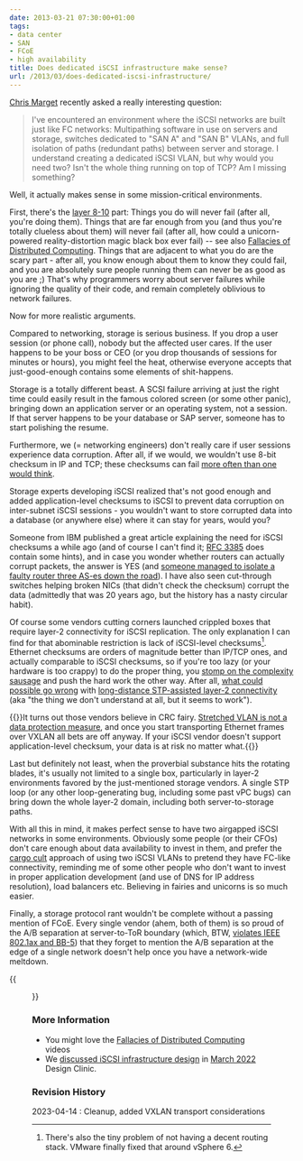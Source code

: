 ```yaml
---
date: 2013-03-21 07:30:00+01:00
tags:
- data center
- SAN
- FCoE
- high availability
title: Does dedicated iSCSI infrastructure make sense?
url: /2013/03/does-dedicated-iscsi-infrastructure/
---
```

[Chris Marget](http://www.fragmentationneeded.net) recently asked a really interesting question:

> I've encountered an environment where the iSCSI networks are built just like FC networks: Multipathing software in use on servers and storage, switches dedicated to "SAN A" and "SAN B" VLANs, and full isolation of paths (redundant paths) between server and storage. I understand creating a dedicated iSCSI VLAN, but why would you need two? Isn't the whole thing running on top of TCP? Am I missing something?

Well, it actually makes sense in some mission-critical environments.
<!--more-->
First, there's the [layer 8-10](http://en.wikipedia.org/wiki/Layer_8) part: Things you do will never fail (after all, you're doing them). Things that are far enough from you (and thus you're totally clueless about them) will never fail (after all, how could a unicorn-powered reality-distortion magic black box ever fail) -- see also [Fallacies of Distributed Computing](http://en.wikipedia.org/wiki/Fallacies_of_Distributed_Computing). Things that are adjacent to what you do are the scary part - after all, you know enough about them to know they could fail, and you are absolutely sure people running them can never be as good as you are ;) That's why programmers worry about server failures while ignoring the quality of their code, and remain completely oblivious to network failures.

Now for more realistic arguments.

Compared to networking, storage is serious business. If you drop a user session (or phone call), nobody but the affected user cares. If the user happens to be your boss or CEO (or you drop thousands of sessions for minutes or hours), you might feel the heat, otherwise everyone accepts that just-good-enough contains some elements of shit-happens.

Storage is a totally different beast. A SCSI failure arriving at just the right time could easily result in the famous colored screen (or some other panic), bringing down an application server or an operating system, not a session. If that server happens to be your database or SAP server, someone has to start polishing the resume.

Furthermore, we (= networking engineers) don't really care if user sessions experience data corruption. After all, if we would, we wouldn't use 8-bit checksum in IP and TCP; these checksums can fail [more often than one would think](http://conferences.sigcomm.org/sigcomm/2000/conf/paper/sigcomm2000-9-1.pdf).

Storage experts developing iSCSI realized that's not good enough and added application-level checksums to iSCSI to prevent data corruption on inter-subnet iSCSI sessions - you wouldn't want to store corrupted data into a database (or anywhere else) where it can stay for years, would you?

Someone from IBM published a great article explaining the need for iSCSI checksums a while ago (and of course I can't find it; [RFC 3385](http://tools.ietf.org/html/rfc3385) does contain some hints), and in case you wonder whether routers can actually corrupt packets, the answer is YES (and [someone managed to isolate a faulty router three AS-es down the road](http://mina.naguib.ca/blog/2012/10/22/the-little-ssh-that-sometimes-couldnt.html)). I have also seen cut-through switches helping broken NICs (that didn't check the checksum) corrupt the data (admittedly that was 20 years ago, but the history has a nasty circular habit).

Of course some vendors cutting corners launched crippled boxes that require layer-2 connectivity for iSCSI replication. The only explanation I can find for that abominable restriction is lack of iSCSI-level checksums[^RT]. Ethernet checksums are orders of magnitude better than IP/TCP ones, and actually comparable to iSCSI checksums, so if you're too lazy (or your hardware is too crappy) to do the proper thing, you [stomp on the complexity sausage](/2012/07/virtualized-squashed-complexity-sausage/) and push the hard work the other way. After all, [what could possible go wrong](/2012/10/if-something-can-fail-it-will/) with [long-distance STP-assisted layer-2 connectivity](/2011/06/stretched-clusters-almost-as-good-as/) (aka "the thing we don't understand at all, but it seems to work").

[^RT]: There's also the tiny problem of not having a decent routing stack. VMware finally fixed that around vSphere 6.

{{<note info>}}It turns out those vendors believe in CRC fairy. [Stretched VLAN is not a data protection measure](/2015/11/ethernet-checksums-are-not-good-enough/), and once you start transporting Ethernet frames over VXLAN all bets are off anyway. If your iSCSI vendor doesn't support application-level checksum, your data is at risk no matter what.{{</note>}}

Last but definitely not least, when the proverbial substance hits the rotating blades, it's usually not limited to a single box, particularly in layer-2 environments favored by the just-mentioned storage vendors. A single STP loop (or any other loop-generating bug, including some past vPC bugs) can bring down the whole layer-2 domain, including both server-to-storage paths.

With all this in mind, it makes perfect sense to have two airgapped iSCSI networks in some environments. Obviously some people (or their CFOs) don't care enough about data availability to invest in them, and prefer the [cargo cult](http://en.wikipedia.org/wiki/Cargo_cult) approach of using two iSCSI VLANs to pretend they have FC-like connectivity, reminding me of some other people who don't want to invest in proper application development (and use of DNS for IP address resolution), load balancers etc. Believing in fairies and unicorns is so much easier.

Finally, a storage protocol rant wouldn't be complete without a passing mention of FCoE. Every single vendor (ahem, both of them) is so proud of the A/B separation at server-to-ToR boundary (which, BTW, [violates IEEE 802.1ax and BB-5](/2011/12/fcoe-and-lag-industry-wide-violation-of/)) that they forget to mention the A/B separation at the edge of a single network doesn't help once you have a network-wide meltdown.

{{<figure src="/2013/03/s480-Sparks.png" caption="This is what happens when I start discussing FCoE and LAG (author: Jon Hudson)">}}

### More Information

* You might love the [Fallacies of Distributed Computing](https://my.ipspace.net/bin/list?id=Net101#FALLACIES) videos
* We [discussed iSCSI infrastructure design](https://my.ipspace.net/bin/get/Design/22.03.02%20-%20Integrating%20Storage%20in%20Leaf-and-Spine%20Fabrics.mp4?doccode=Design) in [March 2022](https://my.ipspace.net/bin/list?id=Design#2022_03) Design Clinic.

### Revision History

2023-04-14
: Cleanup, added VXLAN transport considerations

